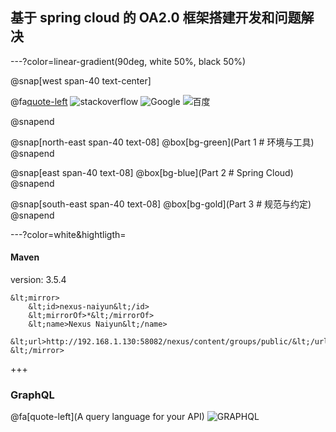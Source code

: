 ## 基于 spring cloud 的 OA2.0 框架搭建开发和问题解决


---?color=linear-gradient(90deg, white 50%, black 50%)

@snap[west span-40 text-center]


@fa[quote-left](工欲善其事<br>必先利其器)
![stackoverflow](https://cdn.sstatic.net/Sites/stackoverflow/company/img/logos/so/so-logo.svg)
![Google](https://www.google.com/images/branding/googlelogo/1x/googlelogo_color_272x92dp.png)
![百度](https://www.baidu.com/img/bd_logo1.png?where=super)

@snapend

@snap[north-east span-40 text-08]
@box[bg-green](Part 1 # 环境与工具)
@snapend

@snap[east span-40 text-08]
@box[bg-blue](Part 2 # Spring Cloud)
@snapend

@snap[south-east span-40 text-08]
@box[bg-gold](Part 3 # 规范与约定)
@snapend


---?color=white&hightligth=

#### Maven

version: 3.5.4

```
&lt;mirror>
    &lt;id>nexus-naiyun&lt;/id>
    &lt;mirrorOf>*&lt;/mirrorOf>
    &lt;name>Nexus Naiyun&lt;/name>
    &lt;url>http://192.168.1.130:58082/nexus/content/groups/public/&lt;/url>
&lt;/mirror>
```


+++

### GraphQL
@fa[quote-left](A query language for your API)
![GRAPHQL](https://www.baidu.com/img/bd_logo1.png?where=super)



